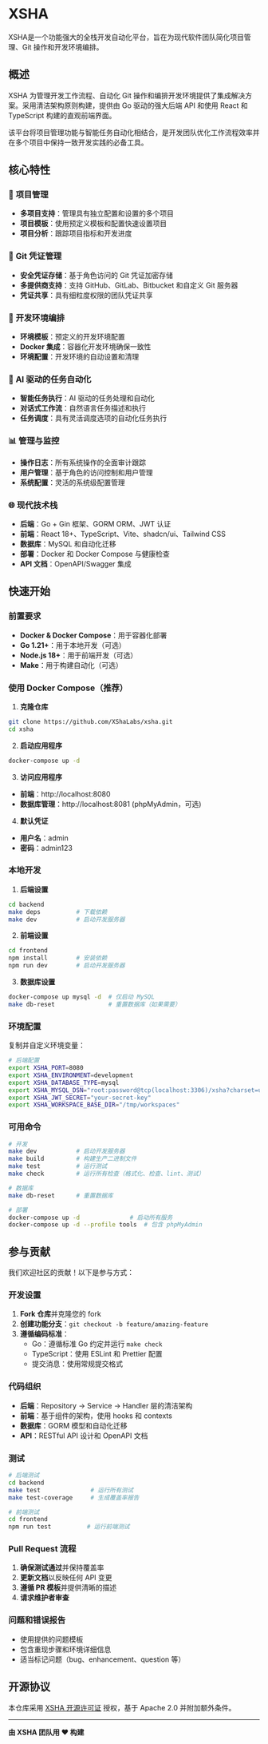 # XSHA

XSHA是一个功能强大的全栈开发自动化平台，旨在为现代软件团队简化项目管理、Git 操作和开发环境编排。

## 概述

XSHA 为管理开发工作流程、自动化 Git 操作和编排开发环境提供了集成解决方案。采用清洁架构原则构建，提供由 Go 驱动的强大后端 API 和使用 React 和 TypeScript 构建的直观前端界面。

该平台将项目管理功能与智能任务自动化相结合，是开发团队优化工作流程效率并在多个项目中保持一致开发实践的必备工具。

## 核心特性

### 🎯 **项目管理**
- **多项目支持**：管理具有独立配置和设置的多个项目
- **项目模板**：使用预定义模板和配置快速设置项目
- **项目分析**：跟踪项目指标和开发进度

### 🔐 **Git 凭证管理**
- **安全凭证存储**：基于角色访问的 Git 凭证加密存储
- **多提供商支持**：支持 GitHub、GitLab、Bitbucket 和自定义 Git 服务器
- **凭证共享**：具有细粒度权限的团队凭证共享

### 🚀 **开发环境编排**
- **环境模板**：预定义的开发环境配置
- **Docker 集成**：容器化开发环境确保一致性
- **环境配置**：开发环境的自动设置和清理

### 🤖 **AI 驱动的任务自动化**
- **智能任务执行**：AI 驱动的任务处理和自动化
- **对话式工作流**：自然语言任务描述和执行
- **任务调度**：具有灵活调度选项的自动化任务执行

### 📊 **管理与监控**
- **操作日志**：所有系统操作的全面审计跟踪
- **用户管理**：基于角色的访问控制和用户管理
- **系统配置**：灵活的系统级配置管理

### 🌐 **现代技术栈**
- **后端**：Go + Gin 框架、GORM ORM、JWT 认证
- **前端**：React 18+、TypeScript、Vite、shadcn/ui、Tailwind CSS
- **数据库**：MySQL 和自动化迁移
- **部署**：Docker 和 Docker Compose 与健康检查
- **API 文档**：OpenAPI/Swagger 集成

## 快速开始

### 前置要求

- **Docker & Docker Compose**：用于容器化部署
- **Go 1.21+**：用于本地开发（可选）
- **Node.js 18+**：用于前端开发（可选）
- **Make**：用于构建自动化（可选）

### 使用 Docker Compose（推荐）

1. **克隆仓库**

```bash
git clone https://github.com/XShaLabs/xsha.git
cd xsha
```

2. **启动应用程序**

```bash
docker-compose up -d
```

3. **访问应用程序**

- **前端**：http://localhost:8080
- **数据库管理**：http://localhost:8081 (phpMyAdmin，可选)

4. **默认凭证**

- **用户名**：admin
- **密码**：admin123

### 本地开发

1. **后端设置**

```bash
cd backend
make deps          # 下载依赖
make dev           # 启动开发服务器
```

2. **前端设置**

```bash
cd frontend
npm install        # 安装依赖
npm run dev        # 启动开发服务器
```

3. **数据库设置**

```bash
docker-compose up mysql -d  # 仅启动 MySQL
make db-reset               # 重置数据库（如果需要）
```

### 环境配置

复制并自定义环境变量：

```bash
# 后端配置
export XSHA_PORT=8080
export XSHA_ENVIRONMENT=development
export XSHA_DATABASE_TYPE=mysql
export XSHA_MYSQL_DSN="root:password@tcp(localhost:3306)/xsha?charset=utf8mb4&parseTime=True&loc=Local"
export XSHA_JWT_SECRET="your-secret-key"
export XSHA_WORKSPACE_BASE_DIR="/tmp/workspaces"
```

### 可用命令

```bash
# 开发
make dev           # 启动开发服务器
make build         # 构建生产二进制文件
make test          # 运行测试
make check         # 运行所有检查（格式化、检查、lint、测试）

# 数据库
make db-reset      # 重置数据库

# 部署
docker-compose up -d              # 启动所有服务
docker-compose up -d --profile tools  # 包含 phpMyAdmin
```

## 参与贡献

我们欢迎社区的贡献！以下是参与方式：

### 开发设置

1. **Fork 仓库**并克隆您的 fork
2. **创建功能分支**：`git checkout -b feature/amazing-feature`
3. **遵循编码标准**：
   - Go：遵循标准 Go 约定并运行 `make check`
   - TypeScript：使用 ESLint 和 Prettier 配置
   - 提交消息：使用常规提交格式

### 代码组织

- **后端**：Repository → Service → Handler 层的清洁架构
- **前端**：基于组件的架构，使用 hooks 和 contexts
- **数据库**：GORM 模型和自动化迁移
- **API**：RESTful API 设计和 OpenAPI 文档

### 测试

```bash
# 后端测试
cd backend
make test              # 运行所有测试
make test-coverage     # 生成覆盖率报告

# 前端测试
cd frontend
npm run test          # 运行前端测试
```

### Pull Request 流程

1. **确保测试通过**并保持覆盖率
2. **更新文档**以反映任何 API 变更
3. **遵循 PR 模板**并提供清晰的描述
4. **请求维护者审查**

### 问题和错误报告

- 使用提供的问题模板
- 包含重现步骤和环境详细信息
- 适当标记问题（bug、enhancement、question 等）

## 开源协议

本仓库采用 [XSHA 开源许可证](LICENSE) 授权，基于 Apache 2.0 并附加额外条件。

---

**由 XSHA 团队用 ❤️ 构建**